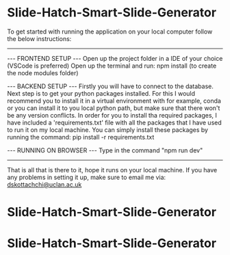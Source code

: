 # Slide-Hatch-Smart-Slide-Generator
To get started with running the application on your local computer follow the below instructions:

*********************************************************************************************************************************************

--- FRONTEND SETUP ---
Open up the project folder in a IDE of your choice (VSCode is preferred)
Open up the terminal and run: npm install (to create the node modules folder)

--- BACKEND SETUP ---
Firstly you will have to connect to the database. Next step is to get your python packages installed. For this I would recommend you to install it in a virtual environment with for example, conda or you can install it to you local python path, but make sure that there won't be any version conflicts. In order for you to install tha required packages, I have included a 'requirements.txt' file with all the packages that I have used to run it on my local machine. You can simply install these packages by running the command:
pip install -r requirements.txt

--- RUNNING ON BROWSER ---
Type in the command "npm run dev"

*********************************************************************************************************************************************

That is all that is there to it, hope it runs on your local machine. If you have any problems in setting it up, make sure to email me via: dskottachchi@uclan.ac.uk






# Slide-Hatch-Smart-Slide-Generator
# Slide-Hatch-Smart-Slide-Generator
